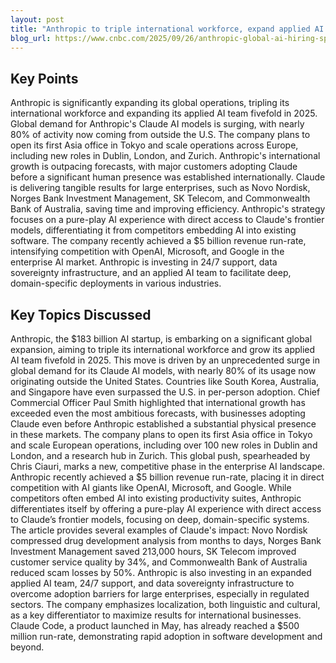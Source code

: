 ```yaml
---
layout: post 
title: "Anthropic to triple international workforce, expand applied AI team fivefold as global demand for Claude’s models accelerates"
blog_url: https://www.cnbc.com/2025/09/26/anthropic-global-ai-hiring-spree.html?utm_source=tldrai 
---
```




## Key Points

Anthropic is significantly expanding its global operations, tripling its international workforce and expanding its applied AI team fivefold in 2025.
Global demand for Anthropic's Claude AI models is surging, with nearly 80% of activity now coming from outside the U.S.
The company plans to open its first Asia office in Tokyo and scale operations across Europe, including new roles in Dublin, London, and Zurich.
Anthropic's international growth is outpacing forecasts, with major customers adopting Claude before a significant human presence was established internationally.
Claude is delivering tangible results for large enterprises, such as Novo Nordisk, Norges Bank Investment Management, SK Telecom, and Commonwealth Bank of Australia, saving time and improving efficiency.
Anthropic's strategy focuses on a pure-play AI experience with direct access to Claude's frontier models, differentiating it from competitors embedding AI into existing software.
The company recently achieved a $5 billion revenue run-rate, intensifying competition with OpenAI, Microsoft, and Google in the enterprise AI market.
Anthropic is investing in 24/7 support, data sovereignty infrastructure, and an applied AI team to facilitate deep, domain-specific deployments in various industries.

## Key Topics Discussed

Anthropic, the $183 billion AI startup, is embarking on a significant global expansion, aiming to triple its international workforce and grow its applied AI team fivefold in 2025. This move is driven by an unprecedented surge in global demand for its Claude AI models, with nearly 80% of its usage now originating outside the United States. Countries like South Korea, Australia, and Singapore have even surpassed the U.S. in per-person adoption. Chief Commercial Officer Paul Smith highlighted that international growth has exceeded even the most ambitious forecasts, with businesses adopting Claude even before Anthropic established a substantial physical presence in these markets. The company plans to open its first Asia office in Tokyo and scale European operations, including over 100 new roles in Dublin and London, and a research hub in Zurich. This global push, spearheaded by Chris Ciauri, marks a new, competitive phase in the enterprise AI landscape. Anthropic recently achieved a $5 billion revenue run-rate, placing it in direct competition with AI giants like OpenAI, Microsoft, and Google. While competitors often embed AI into existing productivity suites, Anthropic differentiates itself by offering a pure-play AI experience with direct access to Claude’s frontier models, focusing on deep, domain-specific systems. The article provides several examples of Claude's impact: Novo Nordisk compressed drug development analysis from months to days, Norges Bank Investment Management saved 213,000 hours, SK Telecom improved customer service quality by 34%, and Commonwealth Bank of Australia reduced scam losses by 50%. Anthropic is also investing in an expanded applied AI team, 24/7 support, and data sovereignty infrastructure to overcome adoption barriers for large enterprises, especially in regulated sectors. The company emphasizes localization, both linguistic and cultural, as a key differentiator to maximize results for international businesses. Claude Code, a product launched in May, has already reached a $500 million run-rate, demonstrating rapid adoption in software development and beyond.

